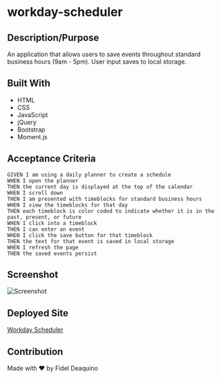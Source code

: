 # workday-scheduler

## Description/Purpose
An application that allows users to save events throughout standard business hours (9am - 5pm). User input saves to local storage.

## Built With
* HTML
* CSS
* JavaScript
* jQuery
* Bootstrap
* Moment.js

## Acceptance Criteria
```
GIVEN I am using a daily planner to create a schedule
WHEN I open the planner
THEN the current day is displayed at the top of the calendar
WHEN I scroll down
THEN I am presented with timeblocks for standard business hours
WHEN I view the timeblocks for that day
THEN each timeblock is color coded to indicate whether it is in the past, present, or future
WHEN I click into a timeblock
THEN I can enter an event
WHEN I click the save button for that timeblock
THEN the text for that event is saved in local storage
WHEN I refresh the page
THEN the saved events persist
```

## Screenshot
![Screenshot]()

## Deployed Site
[Workday Scheduler]()

## Contribution
Made with ❤️ by Fidel Deaquino